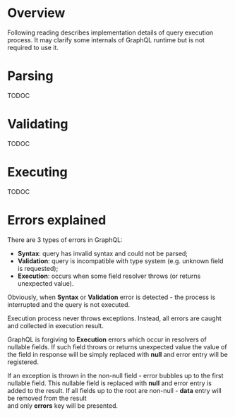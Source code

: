 # Overview

Following reading describes implementation details of query execution process. It may clarify some
internals of GraphQL runtime but is not required to use it.

# Parsing

TODOC

# Validating

TODOC

# Executing

TODOC

# Errors explained

There are 3 types of errors in GraphQL:

- **Syntax**: query has invalid syntax and could not be parsed;
- **Validation**: query is incompatible with type system (e.g. unknown field is requested);
- **Execution**: occurs when some field resolver throws (or returns unexpected value).

Obviously, when **Syntax** or **Validation** error is detected - the process is interrupted and
the query is not executed.

Execution process never throws exceptions. Instead, all errors are caught and collected in
execution result.

GraphQL is forgiving to **Execution** errors which occur in resolvers of nullable fields.
If such field throws or returns unexpected value the value of the field in response will be simply
replaced with **null** and error entry will be registered.

If an exception is thrown in the non-null field - error bubbles up to the first nullable field.
This nullable field is replaced with **null** and error entry is added to the result.
If all fields up to the root are non-null - **data** entry will be removed from the result  
and only **errors** key will be presented.
